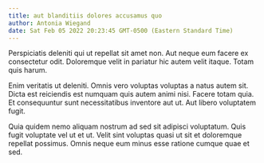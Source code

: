 ```yaml
---
title: aut blanditiis dolores accusamus quo
author: Antonia Wiegand
date: Sat Feb 05 2022 20:23:45 GMT-0500 (Eastern Standard Time)
---
```

Perspiciatis deleniti qui ut repellat sit amet non. Aut neque eum facere ex consectetur odit. Doloremque velit in pariatur hic autem velit itaque. Totam quis harum.

 Enim veritatis ut deleniti. Omnis vero voluptas voluptas a natus autem sit. Dicta est reiciendis est numquam quis autem animi nisi. Facere totam quia. Et consequuntur sunt necessitatibus inventore aut ut. Aut libero voluptatem fugit.

 Quia quidem nemo aliquam nostrum ad sed sit adipisci voluptatum. Quis fugit voluptate vel ut et ut. Velit sint voluptas quasi ut sit et doloremque repellat possimus. Omnis neque eum minus esse ratione cumque quae et sed.